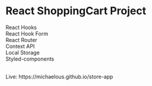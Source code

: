 # React ShoppingCart Project


React Hooks <br>
React Hook Form <br>
React Router <br>
Context API <br>
Local Storage <br>
Styled-components <br>

<br>
Live: https://michaelous.github.io/store-app